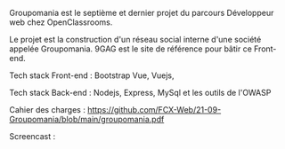 Groupomania est le septième et dernier projet du parcours Développeur web chez OpenClassrooms.

Le projet est la construction d'un réseau social interne d'une société appelée Groupomania. 9GAG est le site de référence pour bâtir ce Front-end.

Tech stack Front-end : Bootstrap Vue, Vuejs, 

Tech stack Back-end : Nodejs, Express, MySql et les outils de l'OWASP

Cahier des charges : https://github.com/FCX-Web/21-09-Groupomania/blob/main/groupomania.pdf

Screencast : 

